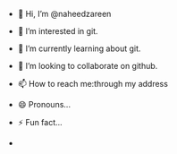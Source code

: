 - 👋 Hi, I’m @naheedzareen
- 👀 I’m interested in git.
- 🌱 I’m currently learning about git.
- 💞️ I’m looking to collaborate on github.
- 📫 How to reach me:through my address
- 😄 Pronouns...
- ⚡ Fun fact...

- 

<!---
naheedzareen/naheedzareen is a ✨ special ✨ repository because its `README.md` (this file) appears on your GitHub profile.
You can click the Preview link to take a look at your changes.
--->
